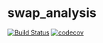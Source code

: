 # swap_analysis

[![Build Status](https://travis-ci.com/alainburindi/swap_analysis.svg?branch=develop)](https://travis-ci.com/alainburindi/swap_analysis)
[![codecov](https://codecov.io/gh/alainburindi/swap_analysis/branch/develop/graph/badge.svg?token=gLcYvCtswK)](https://codecov.io/gh/alainburindi/swap_analysis)
